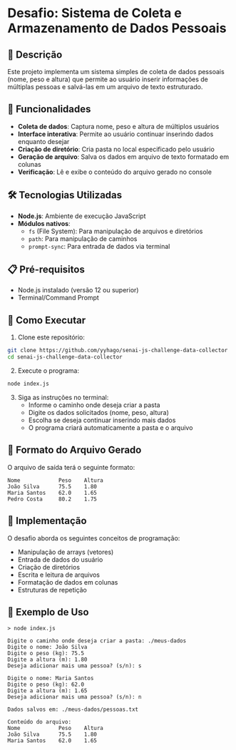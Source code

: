 # Desafio: Sistema de Coleta e Armazenamento de Dados Pessoais

## 📝 Descrição

Este projeto implementa um sistema simples de coleta de dados pessoais (nome, peso e altura) que permite ao usuário inserir informações de múltiplas pessoas e salvá-las em um arquivo de texto estruturado.

## 🎯 Funcionalidades

- **Coleta de dados**: Captura nome, peso e altura de múltiplos usuários
- **Interface interativa**: Permite ao usuário continuar inserindo dados enquanto desejar
- **Criação de diretório**: Cria pasta no local especificado pelo usuário
- **Geração de arquivo**: Salva os dados em arquivo de texto formatado em colunas
- **Verificação**: Lê e exibe o conteúdo do arquivo gerado no console

## 🛠️ Tecnologias Utilizadas

- **Node.js**: Ambiente de execução JavaScript
- **Módulos nativos**:
  - `fs` (File System): Para manipulação de arquivos e diretórios
  - `path`: Para manipulação de caminhos
  - `prompt-sync`: Para entrada de dados via terminal

## 📋 Pré-requisitos

- Node.js instalado (versão 12 ou superior)
- Terminal/Command Prompt

## 🚀 Como Executar

1. Clone este repositório:
```bash
git clone https://github.com/yyhago/senai-js-challenge-data-collector
cd senai-js-challenge-data-collector
```

2. Execute o programa:
```bash
node index.js
```

3. Siga as instruções no terminal:
   - Informe o caminho onde deseja criar a pasta
   - Digite os dados solicitados (nome, peso, altura)
   - Escolha se deseja continuar inserindo mais dados
   - O programa criará automaticamente a pasta e o arquivo


## 📄 Formato do Arquivo Gerado

O arquivo de saída terá o seguinte formato:
```
Nome            Peso    Altura
João Silva      75.5    1.80
Maria Santos    62.0    1.65
Pedro Costa     80.2    1.75
```

## 🔧 Implementação

O desafio aborda os seguintes conceitos de programação:

- Manipulação de arrays (vetores)
- Entrada de dados do usuário
- Criação de diretórios
- Escrita e leitura de arquivos
- Formatação de dados em colunas
- Estruturas de repetição

## 📝 Exemplo de Uso

```
> node index.js

Digite o caminho onde deseja criar a pasta: ./meus-dados
Digite o nome: João Silva
Digite o peso (kg): 75.5
Digite a altura (m): 1.80
Deseja adicionar mais uma pessoa? (s/n): s

Digite o nome: Maria Santos
Digite o peso (kg): 62.0
Digite a altura (m): 1.65
Deseja adicionar mais uma pessoa? (s/n): n

Dados salvos em: ./meus-dados/pessoas.txt

Conteúdo do arquivo:
Nome            Peso    Altura
João Silva      75.5    1.80
Maria Santos    62.0    1.65
```
